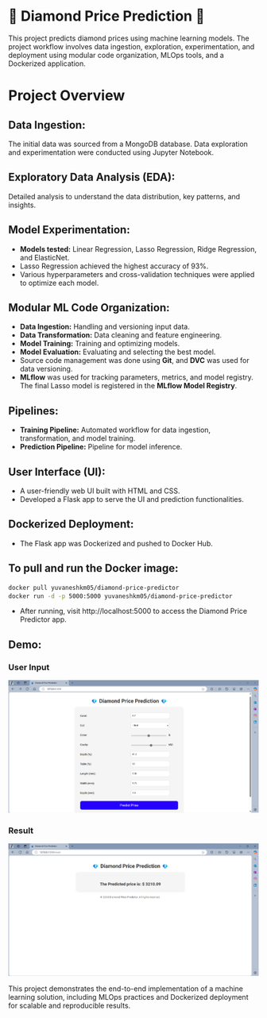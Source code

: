 # 💎 Diamond Price Prediction 💎
This project predicts diamond prices using machine learning models. The project workflow involves data ingestion, exploration, experimentation, and deployment using modular code organization, MLOps tools, and a Dockerized application.

# Project Overview

## Data Ingestion: 
The initial data was sourced from a MongoDB database. Data exploration and experimentation were conducted using Jupyter Notebook.

## Exploratory Data Analysis (EDA): 
Detailed analysis to understand the data distribution, key patterns, and insights.

## Model Experimentation:
- **Models tested:** Linear Regression, Lasso Regression, Ridge Regression, and ElasticNet.
- Lasso Regression achieved the highest accuracy of 93%.
- Various hyperparameters and cross-validation techniques were applied to optimize each model.

## Modular ML Code Organization:
- **Data Ingestion:** Handling and versioning input data.
- **Data Transformation:** Data cleaning and feature engineering.
- **Model Training:** Training and optimizing models.
- **Model Evaluation:** Evaluating and selecting the best model.
- Source code management was done using **Git**, and **DVC** was used for data versioning.
- **MLflow** was used for tracking parameters, metrics, and model registry. The final Lasso model is registered in the **MLflow Model Registry**.

## Pipelines:
- **Training Pipeline:** Automated workflow for data ingestion, transformation, and model training.
- **Prediction Pipeline:** Pipeline for model inference.

## User Interface (UI):
- A user-friendly web UI built with HTML and CSS.
- Developed a Flask app to serve the UI and prediction functionalities.

## Dockerized Deployment:
- The Flask app was Dockerized and pushed to Docker Hub.

## To pull and run the Docker image:
```bash
docker pull yuvaneshkm05/diamond-price-predictor
docker run -d -p 5000:5000 yuvaneshkm05/diamond-price-predictor
```
- After running, visit http://localhost:5000 to access the Diamond Price Predictor app.

## Demo:
### User Input
![User Input](https://github.com/yuvaneshkm/diamond-price-prediction/blob/main/images/uese_input.png)
### Result
![User Input](https://github.com/yuvaneshkm/diamond-price-prediction/blob/main/images/result.png)

This project demonstrates the end-to-end implementation of a machine learning solution, including MLOps practices and Dockerized deployment for scalable and reproducible results.